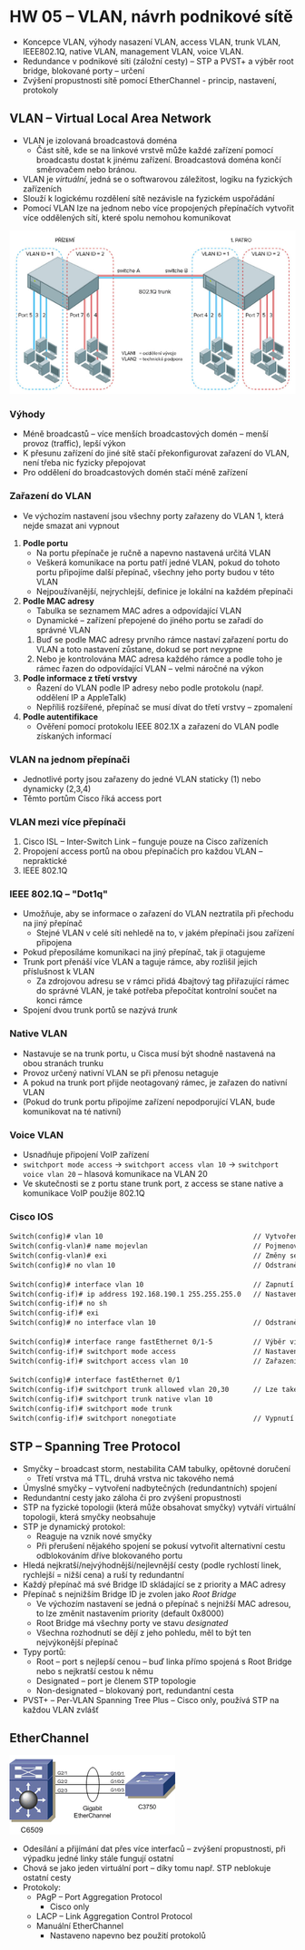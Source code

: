 # HW 05 – VLAN, návrh podnikové sítě

* Koncepce VLAN, výhody nasazení VLAN, access VLAN, trunk VLAN, IEEE802.1Q, native VLAN, management VLAN, voice VLAN.
* Redundance v podnikové síti (záložní cesty) – STP a PVST+ a výběr root bridge, blokované porty – určení
* Zvýšení propustnosti sítě pomocí EtherChannel - princip, nastavení, protokoly

## VLAN – Virtual Local Area Network

* VLAN je izolovaná broadcastová doména
  * Část sítě, kde se na linkové vrstvě může každé zařízení pomocí broadcastu dostat k jinému zařízení. Broadcastová doména končí směrovačem nebo bránou.
* VLAN je _virtuální_, jedná se o softwarovou záležitost, logiku na fyzických zařízeních
* Slouží k logickému rozdělení sítě nezávisle na fyzickém uspořádání
* Pomocí VLAN lze na jednom nebo více propojených přepínačích vytvořit více oddělených sítí, které spolu nemohou komunikovat

![vlan](./img/HW_05_01.PNG)

### Výhody

* Méně broadcastů – více menších broadcastových domén – menší provoz (traffic), lepší výkon
* K přesunu zařízení do jiné sítě stačí překonfigurovat zařazení do VLAN, není třeba nic fyzicky přepojovat
* Pro oddělení do broadcastových domén stačí méně zařízení

### Zařazení do VLAN

* Ve výchozím nastavení jsou všechny porty zařazeny do VLAN 1, která nejde smazat ani vypnout

1. __Podle portu__
    * Na portu přepínače je ručně a napevno nastavená určitá VLAN
    * Veškerá komunikace na portu patří jedné VLAN, pokud do tohoto portu připojíme další přepínač, všechny jeho porty budou v této VLAN
    * Nejpoužívanější, nejrychlejší, definice je lokální na každém přepínači
2. __Podle MAC adresy__
    * Tabulka se seznamem MAC adres a odpovídající VLAN
    * Dynamické – zařízení přepojené do jiného portu se zařadí do správné VLAN
    1. Buď se podle MAC adresy prvního rámce nastaví zařazení portu do VLAN a toto nastavení zůstane, dokud se port nevypne
    2. Nebo je kontrolována MAC adresa každého rámce a podle toho je rámec řazen do odpovídající VLAN – velmi náročné na výkon
3. __Podle informace z třetí vrstvy__
    * Řazení do VLAN podle IP adresy nebo podle protokolu (např. oddělení IP a AppleTalk)
    * Nepříliš rozšířené, přepínač se musí dívat do třetí vrstvy – zpomalení
4. __Podle autentifikace__
    * Ověření pomocí protokolu IEEE 802.1X a zařazení do VLAN podle získaných informací

### VLAN na jednom přepínači

* Jednotlivé porty jsou zařazeny do jedné VLAN staticky (1) nebo dynamicky (2,3,4)
* Těmto portům Cisco říká access port

### VLAN mezi více přepínači

1. Cisco ISL – Inter-Switch Link – funguje pouze na Cisco zařízeních
2. Propojení access portů na obou přepínačích pro každou VLAN – nepraktické
3. IEEE 802.1Q

### IEEE 802.1Q – "Dot1q"

* Umožňuje, aby se informace o zařazení do VLAN neztratila při přechodu na jiný přepínač
  * Stejné VLAN v celé síti nehledě na to, v jakém přepínači jsou zařízení připojena
* Pokud přeposíláme komunikaci na jiný přepínač, tak ji otagujeme
* Trunk port přenáší více VLAN a taguje rámce, aby rozlišil jejich příslušnost k VLAN
  * Za zdrojovou adresu se v rámci přidá 4bajtový tag přiřazující rámec do správné VLAN, je také potřeba přepočítat kontrolní součet na konci rámce
* Spojení dvou trunk portů se nazývá _trunk_

### Native VLAN

* Nastavuje se na trunk portu, u Cisca musí být shodně nastavená na obou stranách trunku
* Provoz určený nativní VLAN se při přenosu netaguje
* A pokud na trunk port přijde neotagovaný rámec, je zařazen do nativní VLAN
* (Pokud do trunk portu připojíme zařízení nepodporující VLAN, bude komunikovat na té nativní)

### Voice VLAN

* Usnadňuje připojení VoIP zařízení
* `switchport mode access` -> `switchport access vlan 10` -> `switchport voice vlan 20` – hlasová komunikace na VLAN 20
* Ve skutečnosti se z portu stane trunk port, z access se stane native a komunikace VoIP použije 802.1Q

### Cisco IOS

``` txt
Switch(config)# vlan 10                                     // Vytvoření/přepnutí do VLAN 10
Switch(config-vlan)# name mojevlan                          // Pojmenování VLAN
Switch(config-vlan)# exi                                    // Změny se uloží při opuštění konfigurace
Switch(config)# no vlan 10                                  // Odstranění VLAN 10

Switch(config)# interface vlan 10                           // Zapnutí Switch Virtual Interface
Switch(config-if)# ip address 192.168.190.1 255.255.255.0   // Nastavení IP adresy
Switch(config-if)# no sh
Switch(config-if)# exi
Switch(config)# no interface vlan 10                        // Odstranění SVI

Switch(config)# interface range fastEthernet 0/1-5          // Výběr více interfaců rozsahem
Switch(config-if)# switchport mode access                   // Nastavení portů do přístupového módu
Switch(config-if)# switchport access vlan 10                // Zařazení portů do VLAN 10

Switch(config)# interface fastEthernet 0/1                           
Switch(config-if)# switchport trunk allowed vlan 20,30      // Lze také zadat rozsah (např. vlan 11-20)
Switch(config-if)# switchport trunk native vlan 10
Switch(config-if)# switchport mode trunk
Switch(config-if)# switchport nonegotiate                   // Vypnutí Dynamic Trunk Protocol
```

## STP – Spanning Tree Protocol

* Smyčky – broadcast storm, nestabilita CAM tabulky, opětovné doručení
  * Třetí vrstva má TTL, druhá vrstva nic takového nemá
* Úmyslné smyčky – vytvoření nadbytečných (redundantních) spojení
* Redundantní cesty jako záloha či pro zvýšení propustnosti
* STP na fyzické topologii (která může obsahovat smyčky) vytváří virtuální topologii, která smyčky neobsahuje
* STP je dynamický protokol:
  * Reaguje na vznik nové smyčky
  * Při přerušení nějakého spojení se pokusí vytvořit alternativní cestu odblokováním dříve blokovaného portu
* Hledá nejkratší/nejvýhodnější/nejlevnější cesty (podle rychlostí linek, rychlejší = nižší cena) a ruší ty redundantní
* Každý přepínač má své Bridge ID skládající se z priority a MAC adresy
* Přepínač s nejnižším Bridge ID je zvolen jako _Root Bridge_
  * Ve výchozím nastavení se jedná o přepínač s nejnižší MAC adresou, to lze změnit nastavením priority (default 0x8000)
  * Root Bridge má všechny porty ve stavu _designated_
  * Všechna rozhodnutí se dějí z jeho pohledu, měl to být ten nejvýkonější přepínač
* Typy portů:
  * Root – port s nejlepší cenou – buď linka přímo spojená s Root Bridge nebo s nejkratší cestou k němu
  * Designated – port je členem STP topologie
  * Non-designated – blokovaný port, redundantní cesta
* PVST+ – Per-VLAN Spanning Tree Plus – Cisco only, používá STP na každou VLAN zvlášť

## EtherChannel

![etherchannel](./img/HW_05_02.PNG)

* Odesílání a přijímání dat přes více interfaců – zvýšení propustnosti, při výpadku jedné linky stále fungují ostatní
* Chová se jako jeden virtuální port – díky tomu např. STP neblokuje ostatní cesty
* Protokoly:
  * PAgP – Port Aggregation Protocol
    * Cisco only
  * LACP – Link Aggregation Control Protocol
  * Manuální EtherChannel
    * Nastaveno napevno bez použití protokolů

